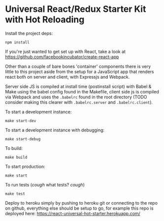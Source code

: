 # Universal React/Redux Starter Kit with Hot Reloading

Install the project deps:

```
npm install
```

If you're just wanted to get set up with React, take a look at https://github.com/facebookincubator/create-react-app

Other than a couple of bare bones 'container' components there is very little to this project aside from the setup for a JavaScript app that renders react both on server and client, with Expressjs and Webpack.

Server side JS is compiled at install time (postinstall script) with Babel & Make using the babel config found in the Makefile, client side js is compiled via Webpack and uses the `.babelrc` found in the root directory (TODO consider making this clearer with `.babelrc.server` and `.babelrc.client`).

To start a development instance:

```
make start-dev
```

To start a development instance with debugging:

```
make start-debug
```

To build:

```
make build
```

To start production:

```
make start
```

To run tests (*cough* what tests? *cough*)

```
make test
```

Deploy to heroku simply by pushing to heroku git or connecting to the repo on github, everything else should be setup to go, for example this repo is deployed here: https://react-universal-hot-starter.herokuapp.com/
